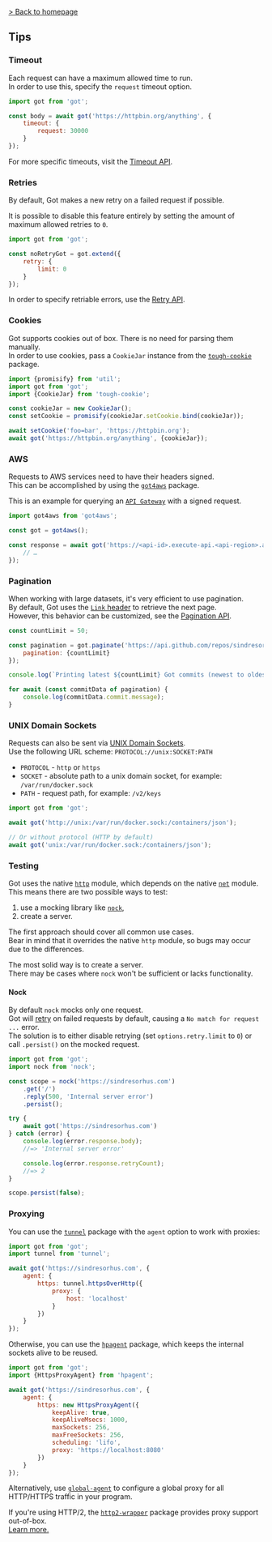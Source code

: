 [> Back to homepage](../readme.md#documentation)

## Tips

### Timeout

Each request can have a maximum allowed time to run.\
In order to use this, specify the `request` timeout option.

```js
import got from 'got';

const body = await got('https://httpbin.org/anything', {
	timeout: {
		request: 30000
	}
});
```

For more specific timeouts, visit the [Timeout API](timeout.md).

### Retries

By default, Got makes a new retry on a failed request if possible.

It is possible to disable this feature entirely by setting the amount of maximum allowed retries to `0`.

```js
import got from 'got';

const noRetryGot = got.extend({
	retry: {
		limit: 0
	}
});
```

In order to specify retriable errors, use the [Retry API](retry.md).

### Cookies

Got supports cookies out of box. There is no need for parsing them manually.\
In order to use cookies, pass a `CookieJar` instance from the [`tough-cookie`](https://github.com/salesforce/tough-cookie) package.

```js
import {promisify} from 'util';
import got from 'got';
import {CookieJar} from 'tough-cookie';

const cookieJar = new CookieJar();
const setCookie = promisify(cookieJar.setCookie.bind(cookieJar));

await setCookie('foo=bar', 'https://httpbin.org');
await got('https://httpbin.org/anything', {cookieJar});
```

### AWS

Requests to AWS services need to have their headers signed.\
This can be accomplished by using the [`got4aws`](https://github.com/SamVerschueren/got4aws) package.

This is an example for querying an [`API Gateway`](https://docs.aws.amazon.com/apigateway/api-reference/signing-requests/) with a signed request.

```js
import got4aws from 'got4aws';

const got = got4aws();

const response = await got('https://<api-id>.execute-api.<api-region>.amazonaws.com/<stage>/endpoint/path', {
	// …
});
```

### Pagination

When working with large datasets, it's very efficient to use pagination.\
By default, Got uses the [`Link` header](https://developer.mozilla.org/en-US/docs/Web/HTTP/Headers/Link) to retrieve the next page.\
However, this behavior can be customized, see the [Pagination API](pagination.md).

```js
const countLimit = 50;

const pagination = got.paginate('https://api.github.com/repos/sindresorhus/got/commits', {
	pagination: {countLimit}
});

console.log(`Printing latest ${countLimit} Got commits (newest to oldest):`);

for await (const commitData of pagination) {
	console.log(commitData.commit.message);
}
```

<a name="unix"></a>
### UNIX Domain Sockets

Requests can also be sent via [UNIX Domain Sockets](https://serverfault.com/questions/124517/what-is-the-difference-between-unix-sockets-and-tcp-ip-sockets).\
Use the following URL scheme: `PROTOCOL://unix:SOCKET:PATH`

- `PROTOCOL` - `http` or `https`
- `SOCKET` - absolute path to a unix domain socket, for example: `/var/run/docker.sock`
- `PATH` - request path, for example: `/v2/keys`

```js
import got from 'got';

await got('http://unix:/var/run/docker.sock:/containers/json');

// Or without protocol (HTTP by default)
await got('unix:/var/run/docker.sock:/containers/json');
```

### Testing

Got uses the native [`http`](https://nodejs.org/api/http.html) module, which depends on the native [`net`](https://nodejs.org/api/net.html) module.\
This means there are two possible ways to test:

1. use a mocking library like [`nock`](https://github.com/nock/nock),
2. create a server.

The first approach should cover all common use cases.\
Bear in mind that it overrides the native `http` module, so bugs may occur due to the differences.

The most solid way is to create a server.\
There may be cases where `nock` won't be sufficient or lacks functionality.

#### Nock

By default `nock` mocks only one request.\
Got will [retry](retry.md) on failed requests by default, causing a `No match for request ...` error.\
The solution is to either disable retrying (set `options.retry.limit` to `0`) or call `.persist()` on the mocked request.

```js
import got from 'got';
import nock from 'nock';

const scope = nock('https://sindresorhus.com')
	.get('/')
	.reply(500, 'Internal server error')
	.persist();

try {
	await got('https://sindresorhus.com')
} catch (error) {
	console.log(error.response.body);
	//=> 'Internal server error'

	console.log(error.response.retryCount);
	//=> 2
}

scope.persist(false);
```

### Proxying

You can use the [`tunnel`](https://github.com/koichik/node-tunnel) package with the `agent` option to work with proxies:

```js
import got from 'got';
import tunnel from 'tunnel';

await got('https://sindresorhus.com', {
	agent: {
		https: tunnel.httpsOverHttp({
			proxy: {
				host: 'localhost'
			}
		})
	}
});
```

Otherwise, you can use the [`hpagent`](https://github.com/delvedor/hpagent) package, which keeps the internal sockets alive to be reused.

```js
import got from 'got';
import {HttpsProxyAgent} from 'hpagent';

await got('https://sindresorhus.com', {
	agent: {
		https: new HttpsProxyAgent({
			keepAlive: true,
			keepAliveMsecs: 1000,
			maxSockets: 256,
			maxFreeSockets: 256,
			scheduling: 'lifo',
			proxy: 'https://localhost:8080'
		})
	}
});
```

Alternatively, use [`global-agent`](https://github.com/gajus/global-agent) to configure a global proxy for all HTTP/HTTPS traffic in your program.

If you're using HTTP/2, the [`http2-wrapper`](https://github.com/szmarczak/http2-wrapper/#proxy-support) package provides proxy support out-of-box.\
[Learn more.](https://github.com/szmarczak/http2-wrapper#proxy-support)
